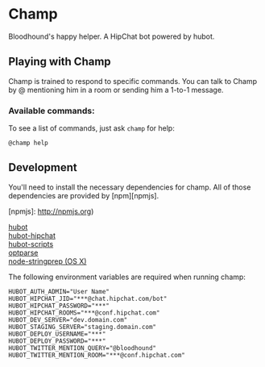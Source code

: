 # Champ

Bloodhound's happy helper. A HipChat bot powered by hubot.

## Playing with Champ

Champ is trained to respond to specific commands. You can talk to Champ by @
mentioning him in a room or sending him a 1-to-1 message.

### Available commands:

To see a list of commands, just ask ```champ``` for help:

    @champ help

## Development

You'll need to install the necessary dependencies for champ. All of
those dependencies are provided by [npm][npmjs].

[npmjs]: http://npmjs.org)

[hubot](https://github.com/github/hubot)  
[hubot-hipchat](https://github.com/hipcat/hubot-hipchat)  
[hubot-scripts](https://github.com/github/hubot-scripts)  
[optparse](https://github.com/jfd/optparse-js)  
[node-stringprep (OS X)](https://github.com/astro/node-stringprep)  

The following environment variables are required when running champ:

    HUBOT_AUTH_ADMIN="User Name"
    HUBOT_HIPCHAT_JID="***@chat.hipchat.com/bot"
    HUBOT_HIPCHAT_PASSWORD="***"
    HUBOT_HIPCHAT_ROOMS="***@conf.hipchat.com"
    HUBOT_DEV_SERVER="dev.domain.com"
    HUBOT_STAGING_SERVER="staging.domain.com"
    HUBOT_DEPLOY_USERNAME="***"
    HUBOT_DEPLOY_PASSWORD="***"
    HUBOT_TWITTER_MENTION_QUERY="@bloodhound"
    HUBOT_TWITTER_MENTION_ROOM="***@conf.hipchat.com"
